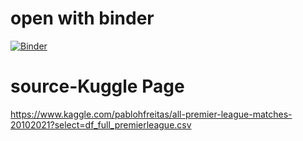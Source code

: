 # open with binder
[![Binder](https://mybinder.org/badge_logo.svg)](https://mybinder.org/v2/gh/YuLe33/Final-Project-df_full_premierleague1/HEAD)

# source-Kuggle Page
https://www.kaggle.com/pablohfreitas/all-premier-league-matches-20102021?select=df_full_premierleague.csv

